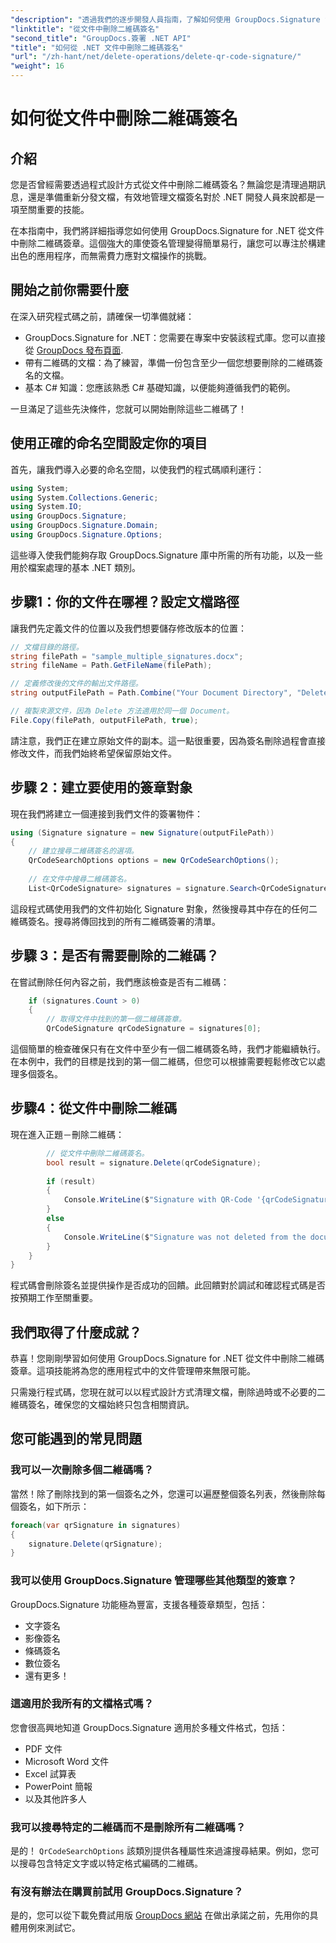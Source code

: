 ```yaml
---
"description": "透過我們的逐步開發人員指南，了解如何使用 GroupDocs.Signature for .NET 輕鬆地從文件中刪除二維碼簽章。"
"linktitle": "從文件中刪除二維碼簽名"
"second_title": "GroupDocs.簽署 .NET API"
"title": "如何從 .NET 文件中刪除二維碼簽名"
"url": "/zh-hant/net/delete-operations/delete-qr-code-signature/"
"weight": 16
---
```


# 如何從文件中刪除二維碼簽名

## 介紹

您是否曾經需要透過程式設計方式從文件中刪除二維碼簽名？無論您是清理過期訊息，還是準備重新分發文檔，有效地管理文檔簽名對於 .NET 開發人員來說都是一項至關重要的技能。

在本指南中，我們將詳細指導您如何使用 GroupDocs.Signature for .NET 從文件中刪除二維碼簽章。這個強大的庫使簽名管理變得簡單易行，讓您可以專注於構建出色的應用程序，而無需費力應對文檔操作的挑戰。

## 開始之前你需要什麼

在深入研究程式碼之前，請確保一切準備就緒：

- GroupDocs.Signature for .NET：您需要在專案中安裝該程式庫。您可以直接從 [GroupDocs 發布頁面](https://releases。groupdocs.com/signature/net/).
- 帶有二維碼的文檔：為了練習，準備一份包含至少一個您想要刪除的二維碼簽名的文檔。
- 基本 C# 知識：您應該熟悉 C# 基礎知識，以便能夠遵循我們的範例。

一旦滿足了這些先決條件，您就可以開始刪除這些二維碼了！

## 使用正確的命名空間設定你的項目

首先，讓我們導入必要的命名空間，以使我們的程式碼順利運行：

```csharp
using System;
using System.Collections.Generic;
using System.IO;
using GroupDocs.Signature;
using GroupDocs.Signature.Domain;
using GroupDocs.Signature.Options;
```

這些導入使我們能夠存取 GroupDocs.Signature 庫中所需的所有功能，以及一些用於檔案處理的基本 .NET 類別。

## 步驟1：你的文件在哪裡？設定文檔路徑

讓我們先定義文件的位置以及我們想要儲存修改版本的位置：

```csharp
// 文檔目錄的路徑。
string filePath = "sample_multiple_signatures.docx";
string fileName = Path.GetFileName(filePath);

// 定義修改後的文件的輸出文件路徑。
string outputFilePath = Path.Combine("Your Document Directory", "DeleteQRCode", fileName);

// 複製來源文件，因為 Delete 方法適用於同一個 Document。
File.Copy(filePath, outputFilePath, true);
```

請注意，我們正在建立原始文件的副本。這一點很重要，因為簽名刪除過程會直接修改文件，而我們始終希望保留原始文件。

## 步驟 2：建立要使用的簽章對象

現在我們將建立一個連接到我們文件的簽署物件：

```csharp
using (Signature signature = new Signature(outputFilePath))
{
    // 建立搜尋二維碼簽名的選項。
    QrCodeSearchOptions options = new QrCodeSearchOptions();
    
    // 在文件中搜尋二維碼簽名。
    List<QrCodeSignature> signatures = signature.Search<QrCodeSignature>(options);
```

這段程式碼使用我們的文件初始化 Signature 對象，然後搜尋其中存在的任何二維碼簽名。搜尋將傳回找到的所有二維碼簽署的清單。

## 步驟 3：是否有需要刪除的二維碼？

在嘗試刪除任何內容之前，我們應該檢查是否有二維碼：

```csharp
    if (signatures.Count > 0)
    {
        // 取得文件中找到的第一個二維碼簽章。
        QrCodeSignature qrCodeSignature = signatures[0];
```

這個簡單的檢查確保只有在文件中至少有一個二維碼簽名時，我們才能繼續執行。在本例中，我們的目標是找到的第一個二維碼，但您可以根據需要輕鬆修改它以處理多個簽名。

## 步驟4：從文件中刪除二維碼

現在進入正題－刪除二維碼：

```csharp
        // 從文件中刪除二維碼簽名。
        bool result = signature.Delete(qrCodeSignature);
        
        if (result)
        {
            Console.WriteLine($"Signature with QR-Code '{qrCodeSignature.Text}' and encode type '{qrCodeSignature.EncodeType.TypeName}' was deleted from document ['{fileName}'].");
        }
        else
        {
            Console.WriteLine($"Signature was not deleted from the document! Signature with QR-Code '{qrCodeSignature.Text}' and encode type '{qrCodeSignature.EncodeType.TypeName}' was not found!");
        }
    }
}
```

程式碼會刪除簽名並提供操作是否成功的回饋。此回饋對於調試和確認程式碼是否按預期工作至關重要。

## 我們取得了什麼成就？

恭喜！您剛剛學習如何使用 GroupDocs.Signature for .NET 從文件中刪除二維碼簽章。這項技能將為您的應用程式中的文件管理帶來無限可能。

只需幾行程式碼，您現在就可以以程式設計方式清理文檔，刪除過時或不必要的二維碼簽名，確保您的文檔始終只包含相關資訊。

## 您可能遇到的常見問題

### 我可以一次刪除多個二維碼嗎？

當然！除了刪除找到的第一個簽名之外，您還可以遍歷整個簽名列表，然後刪除每個簽名，如下所示：

```csharp
foreach(var qrSignature in signatures)
{
    signature.Delete(qrSignature);
}
```

### 我可以使用 GroupDocs.Signature 管理哪些其他類型的簽章？

GroupDocs.Signature 功能極為豐富，支援各種簽章類型，包括：
- 文字簽名
- 影像簽名
- 條碼簽名
- 數位簽名
- 還有更多！

### 這適用於我所有的文檔格式嗎？

您會很高興地知道 GroupDocs.Signature 適用於多種文件格式，包括：
- PDF 文件
- Microsoft Word 文件
- Excel 試算表
- PowerPoint 簡報
- 以及其他許多人

### 我可以搜尋特定的二維碼而不是刪除所有二維碼嗎？

是的！ `QrCodeSearchOptions` 該類別提供各種屬性來過濾搜尋結果。例如，您可以搜尋包含特定文字或以特定格式編碼的二維碼。

### 有沒有辦法在購買前試用 GroupDocs.Signature？

是的，您可以從下載免費試用版 [GroupDocs 網站](https://releases.groupdocs.com/) 在做出承諾之前，先用你的具體用例來測試它。